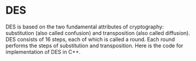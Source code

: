 # DES
DES is based on the two fundamental attributes of cryptography: 
substitution (also called confusion) and transposition (also called diffusion). 
DES consists of 16 steps, each of which is called a round. 
Each round performs the steps of substitution and transposition.
Here is the code for implementation of DES in C++.
